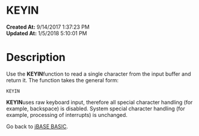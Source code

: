 # KEYIN

**Created At:** 9/14/2017 1:37:23 PM  
**Updated At:** 1/5/2018 5:10:01 PM  


# Description

Use the **KEYIN**function to read a single character from the input buffer and return it. The function takes the general form:

```
KEYIN
```

**KEYIN**uses raw keyboard input, therefore all special character handling (for example, backspace) is disabled. System special character handling (for example, processing of interrupts) is unchanged.

Go back to [jBASE BASIC](263498-jbase-basic).
